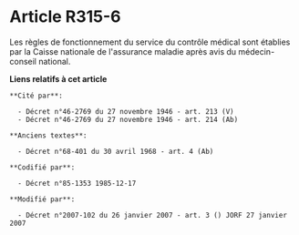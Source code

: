 # Article R315-6

Les règles de fonctionnement du service du contrôle médical sont établies par la Caisse nationale de l'assurance maladie
après avis du médecin-conseil national.

**Liens relatifs à cet article**

	**Cité par**:

	  - Décret n°46-2769 du 27 novembre 1946 - art. 213 (V)
	  - Décret n°46-2769 du 27 novembre 1946 - art. 214 (Ab)

	**Anciens textes**:

	  - Décret n°68-401 du 30 avril 1968 - art. 4 (Ab)

	**Codifié par**:

	  - Décret n°85-1353 1985-12-17

	**Modifié par**:

	  - Décret n°2007-102 du 26 janvier 2007 - art. 3 () JORF 27 janvier 2007
